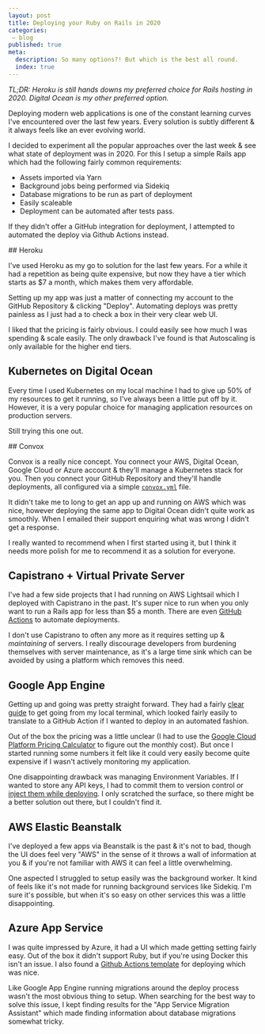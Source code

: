 ```yaml
---
layout: post
title: Deploying your Ruby on Rails in 2020
categories:
 – blog
published: true
meta:
  description: So many options?! But which is the best all round.
  index: true
---
```


_TL;DR: Heroku is still hands downs my preferred choice for Rails hosting in 2020. Digital Ocean is my other preferred option._

Deploying modern web applications is one of the constant learning curves I've encountered over the last few years. Every solution is subtly different & it always feels like an ever evolving world.

I decided to experiment all the popular approaches over the last week & see what state of deployment was in 2020. For this I setup a simple Rails app which had the following fairly common requirements:

* Assets imported via Yarn
* Background jobs being performed via Sidekiq
* Database migrations to be run as part of deployment
* Easily scaleable
* Deployment can be automated after tests pass.

If they didn't offer a GitHub integration for deployment, I attempted to automated the deploy via Github Actions instead.

## Heroku

I've used Heroku as my go to solution for the last few years. For a while it had a repetition as being quite expensive, but now they have a tier which starts as $7 a month, which makes them very affordable.

Setting up my app was just a matter of connecting my account to the GitHub Repository & clicking "Deploy". Automating deploys was pretty painless as I just had a to check a box in their very clear web UI.

I liked that the pricing is fairly obvious. I could easily see how much I was spending & scale easily. The only drawback I've found is that Autoscaling is only available for the higher end tiers.

## Kubernetes on Digital Ocean

Every time I used Kubernetes on my local machine I had to give up 50% of my resources to get it running, so I've always been a little put off by it. However, it is a very popular choice for managing application resources on production servers.

Still trying this one out.

## Convox

Convox is a really nice concept. You connect your AWS, Digital Ocean, Google Cloud or Azure account & they'll manage a Kubernetes stack for you. Then you connect your GitHub Repository and they'll handle deployments, all configured via a simple [`convox.yml`](https://docs.convox.com/configuration/convox-yml) file.

It didn't take me to long to get an app up and running on AWS which was nice, however deploying the same app to Digital Ocean didn't quite work as smoothly. When I emailed their support enquiring what was wrong I didn't get a response.

I really wanted to recommend when I first started using it, but I think it needs more polish for me to recommend it as a solution for everyone.

## Capistrano + Virtual Private Server

I've had a few side projects that I had running on AWS Lightsail which I deployed with Capistrano in the past. It's super nice to run when you only want to run a Rails app for less than $5 a month. There are even [GitHub Actions](https://github.com/marketplace/actions/capistrano-deploy) to automate deployments.

I don't use Capistrano to often any more as it requires setting up & _maintaining_ of servers. I really discourage developers from burdening themselves with server maintenance, as it's a large time sink which can be avoided by using a platform which removes this need.

## Google App Engine

Getting up and going was pretty straight forward. They had a fairly [clear guide](https://cloud.google.com/ruby/rails/using-cloudsql-postgres) to get going from my local terminal, which looked fairly easily to translate to a GitHub Action if I wanted to deploy in an automated fashion.

Out of the box the pricing was a little unclear (I had to use the [Google Cloud Platform Pricing Calculator](https://cloud.google.com/products/calculator/) to figure out the monthly cost). But once I started running some numbers it felt like it could very easily become quite expensive if I wasn't actively monitoring my application.

One disappointing drawback was managing Environment Variables. If I wanted to store any API keys, I had to commit them to version control or [inject them while deploying](https://dev.to/mungell/google-cloud-app-engine-environment-variables-5990). I only scratched the surface, so there might be a better solution out there, but I couldn't find it.

## AWS Elastic Beanstalk

I've deployed a few apps via Beanstalk is the past & it's not to bad, though the UI does feel very "AWS" in the sense of it throws a wall of information at you & if you're not familiar with AWS it can feel a little overwhelming.

One aspected I struggled to setup easily was the background worker. It kind of feels like it's not made for running background services like Sidekiq. I'm sure it's possible, but when it's so easy on other services this was a little disappointing.

## Azure App Service

I was quite impressed by Azure, it had a UI which made getting setting fairly easy. Out of the box it didn't support Ruby, but if you're using Docker this isn't an issue. I also found a [Github Actions template](https://github.com/Azure/actions-workflow-samples/blob/master/AppService/docker-webapp-container-on-azure.yml) for deploying which was nice.

Like Google App Engine running migrations around the deploy process wasn't the most obvious thing to setup. When searching for the best way to solve this issue, I kept finding results for the "App Service Migration Assistant" which made finding information about database migrations somewhat tricky.

